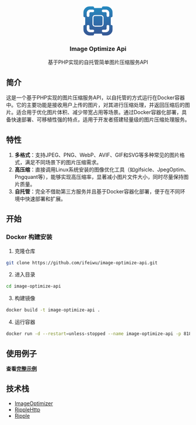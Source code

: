 <br />
<div align="center">
  <img src="logo.png" alt="Logo" width="80" height="80">
  <h3 align="center">Image Optimize Api</h3>
  <p align="center">
    基于PHP实现的自托管简单图片压缩服务API
  </p>
</div>

## 简介
这是一个基于PHP实现的图片压缩服务API，以自托管的方式运行在Docker容器中。它的主要功能是接收用户上传的图片，对其进行压缩处理，并返回压缩后的图片。适合用于优化图片体积、减少带宽占用等场景。通过Docker容器化部署，具备快速部署、可移植性强的特点，适用于开发者搭建轻量级的图片压缩处理服务。

## 特性
1. **多格式**：支持JPEG、PNG、WebP、AVIF、GIF和SVG等多种常见的图片格式，满足不同场景下的图片压缩需求。
2. **高压缩**：直接调用Linux系统安装的图像优化工具（如gifsicle、JpegOptim、Pngquant等），能够实现高压缩率，显著减小图片文件大小，同时尽量保持图片质量。
3. **自托管**：完全不借助第三方服务并且基于Docker容器化部署，便于在不同环境中快速部署和扩展。

## 开始

### Docker 构建安装

1. 克隆仓库
```sh
git clone https://github.com/ifeiwu/image-optimize-api.git
```
2. 进入目录
```sh
cd image-optimize-api
```
3. 构建镜像
```sh
docker build -t image-optimize-api .
```
4. 运行容器
```sh
docker run -d --restart=unless-stopped --name image-optimize-api -p 8182:8182 -p 8181:8181 -v "$(pwd)":/app -e API_TOKEN="your_api_key" image-optimize-api
 ```

## 使用例子

**查看[完整示例](https://github.com/ifeiwu/image-optimize-api/tree/main/example)**


## 技术栈
* [ImageOptimizer](https://github.com/spatie/image-optimizer)
* [RippleHttp](https://github.com/cloudtay/ripple-http)
* [Ripple](https://github.com/cloudtay/ripple)